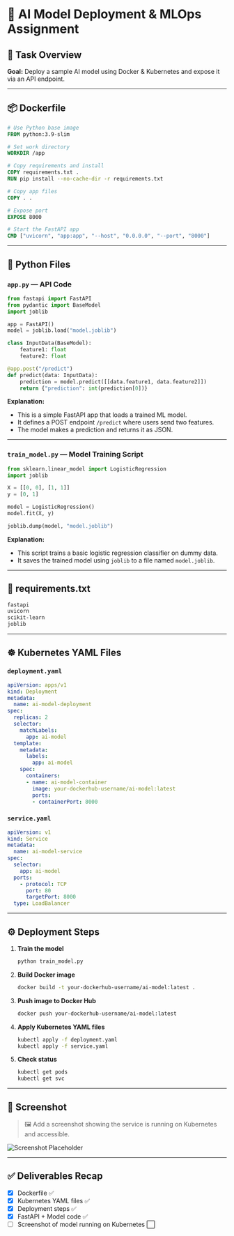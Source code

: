 # 🧠 AI Model Deployment & MLOps Assignment

## 🚀 Task Overview
**Goal:** Deploy a sample AI model using Docker & Kubernetes and expose it via an API endpoint.

---

## 📦 Dockerfile

```Dockerfile
# Use Python base image
FROM python:3.9-slim

# Set work directory
WORKDIR /app

# Copy requirements and install
COPY requirements.txt .
RUN pip install --no-cache-dir -r requirements.txt

# Copy app files
COPY . .

# Expose port
EXPOSE 8000

# Start the FastAPI app
CMD ["uvicorn", "app:app", "--host", "0.0.0.0", "--port", "8000"]
```

---

## 🐍 Python Files

### `app.py` — API Code

```python
from fastapi import FastAPI
from pydantic import BaseModel
import joblib

app = FastAPI()
model = joblib.load("model.joblib")

class InputData(BaseModel):
    feature1: float
    feature2: float

@app.post("/predict")
def predict(data: InputData):
    prediction = model.predict([[data.feature1, data.feature2]])
    return {"prediction": int(prediction[0])}
```

**Explanation:**
- This is a simple FastAPI app that loads a trained ML model.
- It defines a POST endpoint `/predict` where users send two features.
- The model makes a prediction and returns it as JSON.

---

### `train_model.py` — Model Training Script

```python
from sklearn.linear_model import LogisticRegression
import joblib

X = [[0, 0], [1, 1]]
y = [0, 1]

model = LogisticRegression()
model.fit(X, y)

joblib.dump(model, "model.joblib")
```

**Explanation:**
- This script trains a basic logistic regression classifier on dummy data.
- It saves the trained model using `joblib` to a file named `model.joblib`.

---

## 📄 requirements.txt

```txt
fastapi
uvicorn
scikit-learn
joblib
```

---

## ☸️ Kubernetes YAML Files

### `deployment.yaml`

```yaml
apiVersion: apps/v1
kind: Deployment
metadata:
  name: ai-model-deployment
spec:
  replicas: 2
  selector:
    matchLabels:
      app: ai-model
  template:
    metadata:
      labels:
        app: ai-model
    spec:
      containers:
      - name: ai-model-container
        image: your-dockerhub-username/ai-model:latest
        ports:
        - containerPort: 8000
```

### `service.yaml`

```yaml
apiVersion: v1
kind: Service
metadata:
  name: ai-model-service
spec:
  selector:
    app: ai-model
  ports:
    - protocol: TCP
      port: 80
      targetPort: 8000
  type: LoadBalancer
```

---

## ⚙️ Deployment Steps

1. **Train the model**
   ```bash
   python train_model.py
   ```

2. **Build Docker image**
   ```bash
   docker build -t your-dockerhub-username/ai-model:latest .
   ```

3. **Push image to Docker Hub**
   ```bash
   docker push your-dockerhub-username/ai-model:latest
   ```

4. **Apply Kubernetes YAML files**
   ```bash
   kubectl apply -f deployment.yaml
   kubectl apply -f service.yaml
   ```

5. **Check status**
   ```bash
   kubectl get pods
   kubectl get svc
   ```

---

## 📸 Screenshot

> 🖼 Add a screenshot showing the service is running on Kubernetes and accessible.

![Screenshot Placeholder](./path-to-your-screenshot.png)

---

## ✅ Deliverables Recap

- [x] Dockerfile ✅
- [x] Kubernetes YAML files ✅
- [x] Deployment steps ✅
- [x] FastAPI + Model code ✅
- [ ] Screenshot of model running on Kubernetes ⬜

